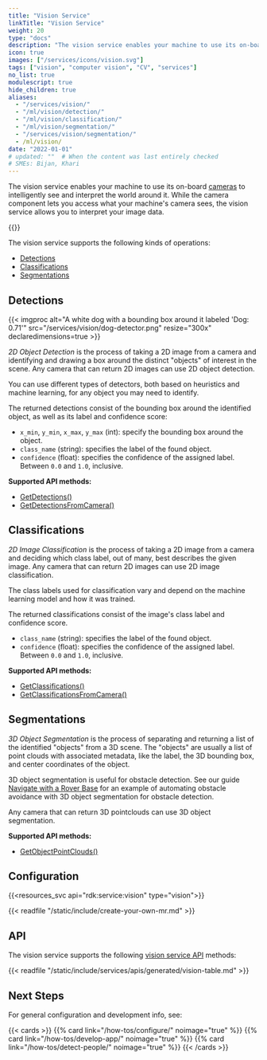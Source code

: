 ```yaml
---
title: "Vision Service"
linkTitle: "Vision Service"
weight: 20
type: "docs"
description: "The vision service enables your machine to use its on-board cameras to intelligently see and interpret the world around it."
icon: true
images: ["/services/icons/vision.svg"]
tags: ["vision", "computer vision", "CV", "services"]
no_list: true
modulescript: true
hide_children: true
aliases:
  - "/services/vision/"
  - "/ml/vision/detection/"
  - "/ml/vision/classification/"
  - "/ml/vision/segmentation/"
  - "/services/vision/segmentation/"
  - /ml/vision/
date: "2022-01-01"
# updated: ""  # When the content was last entirely checked
# SMEs: Bijan, Khari
---
```


The vision service enables your machine to use its on-board [cameras](/components/camera/) to intelligently see and interpret the world around it.
While the camera component lets you access what your machine's camera sees, the vision service allows you to interpret your image data.

{{<youtube embed_url="https://www.youtube-nocookie.com/embed/UxQbUT4eYnw">}}

The vision service supports the following kinds of operations:

- [Detections](#detections)
- [Classifications](#classifications)
- [Segmentations](#segmentations)

## Detections

<div class="td-max-width-on-larger-screens">
  <div class="alignright" >
    {{< imgproc alt="A white dog with a bounding box around it labeled 'Dog: 0.71'" src="/services/vision/dog-detector.png" resize="300x" declaredimensions=true >}}
  </div>
</div>

_2D Object Detection_ is the process of taking a 2D image from a camera and identifying and drawing a box around the distinct "objects" of interest in the scene.
Any camera that can return 2D images can use 2D object detection.

You can use different types of detectors, both based on heuristics and machine learning, for any object you may need to identify.

The returned detections consist of the bounding box around the identified object, as well as its label and confidence score:

- `x_min`, `y_min`, `x_max`, `y_max` (int): specify the bounding box around the object.
- `class_name` (string): specifies the label of the found object.
- `confidence` (float): specifies the confidence of the assigned label.
  Between `0.0` and `1.0`, inclusive.

**Supported API methods:**

- [GetDetections()](/dev/reference/apis/services/vision/#getdetections)
- [GetDetectionsFromCamera()](/dev/reference/apis/services/vision/#getdetectionsfromcamera)

## Classifications

_2D Image Classification_ is the process of taking a 2D image from a camera and deciding which class label, out of many, best describes the given image.
Any camera that can return 2D images can use 2D image classification.

The class labels used for classification vary and depend on the machine learning model and how it was trained.

The returned classifications consist of the image's class label and confidence score.

- `class_name` (string): specifies the label of the found object.
- `confidence` (float): specifies the confidence of the assigned label.
  Between `0.0` and `1.0`, inclusive.

**Supported API methods:**

- [GetClassifications()](/dev/reference/apis/services/vision/#getclassifications)
- [GetClassificationsFromCamera()](/dev/reference/apis/services/vision/#getclassificationsfromcamera)

## Segmentations

_3D Object Segmentation_ is the process of separating and returning a list of the identified "objects" from a 3D scene.
The "objects" are usually a list of point clouds with associated metadata, like the label, the 3D bounding box, and center coordinates of the object.

3D object segmentation is useful for obstacle detection.
See our guide [Navigate with a Rover Base](/tutorials/services/navigate-with-rover-base/#next-steps-automate-obstacle-detection) for an example of automating obstacle avoidance with 3D object segmentation for obstacle detection.

Any camera that can return 3D pointclouds can use 3D object segmentation.

**Supported API methods:**

- [GetObjectPointClouds()](/dev/reference/apis/services/vision/#getobjectpointclouds)

## Configuration

{{<resources_svc api="rdk:service:vision" type="vision">}}

{{< readfile "/static/include/create-your-own-mr.md" >}}

## API

The vision service supports the following [vision service API](/dev/reference/apis/services/vision/) methods:

{{< readfile "/static/include/services/apis/generated/vision-table.md" >}}

## Next Steps

For general configuration and development info, see:

{{< cards >}}
{{% card link="/how-tos/configure/" noimage="true" %}}
{{% card link="/how-tos/develop-app/" noimage="true" %}}
{{% card link="/how-tos/detect-people/" noimage="true" %}}
{{< /cards >}}
